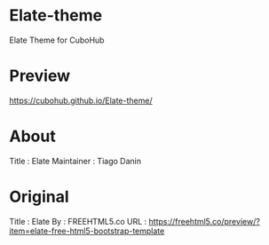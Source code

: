 # Elate-theme
Elate Theme for CuboHub

# Preview
https://cubohub.github.io/Elate-theme/

# About
Title      : Elate
Maintainer : Tiago Danin

# Original
Title      : Elate
By         : FREEHTML5.co
URL        : https://freehtml5.co/preview/?item=elate-free-html5-bootstrap-template
